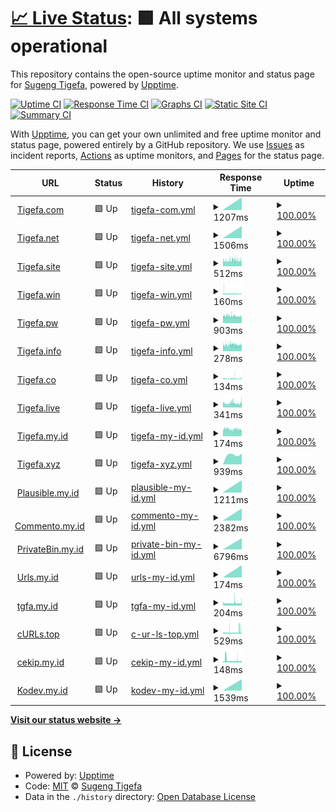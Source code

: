 # [📈 Live Status](https://status.tigefa.com): <!--live status--> **🟩 All systems operational**

This repository contains the open-source uptime monitor and status page for [Sugeng Tigefa](https://tigefa.my.id), powered by [Upptime](https://github.com/upptime/upptime).

[![Uptime CI](https://github.com/tigefa4u/status/workflows/Uptime%20CI/badge.svg)](https://github.com/tigefa4u/status/actions?query=workflow%3A%22Uptime+CI%22)
[![Response Time CI](https://github.com/tigefa4u/status/workflows/Response%20Time%20CI/badge.svg)](https://github.com/tigefa4u/status/actions?query=workflow%3A%22Response+Time+CI%22)
[![Graphs CI](https://github.com/tigefa4u/status/workflows/Graphs%20CI/badge.svg)](https://github.com/tigefa4u/status/actions?query=workflow%3A%22Graphs+CI%22)
[![Static Site CI](https://github.com/tigefa4u/status/workflows/Static%20Site%20CI/badge.svg)](https://github.com/tigefa4u/status/actions?query=workflow%3A%22Static+Site+CI%22)
[![Summary CI](https://github.com/tigefa4u/status/workflows/Summary%20CI/badge.svg)](https://github.com/tigefa4u/status/actions?query=workflow%3A%22Summary+CI%22)

With [Upptime](https://upptime.js.org), you can get your own unlimited and free uptime monitor and status page, powered entirely by a GitHub repository. We use [Issues](https://github.com/tigefa4u/status/issues) as incident reports, [Actions](https://github.com/tigefa4u/status/actions) as uptime monitors, and [Pages](https://status.tigefa.com) for the status page.

<!--start: status pages-->
<!-- This summary is generated by Upptime (https://github.com/upptime/upptime) -->
<!-- Do not edit this manually, your changes will be overwritten -->
<!-- prettier-ignore -->
| URL | Status | History | Response Time | Uptime |
| --- | ------ | ------- | ------------- | ------ |
| <img alt="" src="https://tigefa.com/favicon.ico" height="13"> [Tigefa.com](https://tigefa.com) | 🟩 Up | [tigefa-com.yml](https://github.com/tigefa4u/status/commits/HEAD/history/tigefa-com.yml) | <details><summary><img alt="Response time graph" src="./graphs/tigefa-com/response-time-week.png" height="20"> 1207ms</summary><br><a href="https://status.tigefa.com/history/tigefa-com"><img alt="Response time 1207" src="https://img.shields.io/endpoint?url=https%3A%2F%2Fraw.githubusercontent.com%2Ftigefa4u%2Fstatus%2FHEAD%2Fapi%2Ftigefa-com%2Fresponse-time.json"></a><br><a href="https://status.tigefa.com/history/tigefa-com"><img alt="24-hour response time 1207" src="https://img.shields.io/endpoint?url=https%3A%2F%2Fraw.githubusercontent.com%2Ftigefa4u%2Fstatus%2FHEAD%2Fapi%2Ftigefa-com%2Fresponse-time-day.json"></a><br><a href="https://status.tigefa.com/history/tigefa-com"><img alt="7-day response time 1207" src="https://img.shields.io/endpoint?url=https%3A%2F%2Fraw.githubusercontent.com%2Ftigefa4u%2Fstatus%2FHEAD%2Fapi%2Ftigefa-com%2Fresponse-time-week.json"></a><br><a href="https://status.tigefa.com/history/tigefa-com"><img alt="30-day response time 1207" src="https://img.shields.io/endpoint?url=https%3A%2F%2Fraw.githubusercontent.com%2Ftigefa4u%2Fstatus%2FHEAD%2Fapi%2Ftigefa-com%2Fresponse-time-month.json"></a><br><a href="https://status.tigefa.com/history/tigefa-com"><img alt="1-year response time 1207" src="https://img.shields.io/endpoint?url=https%3A%2F%2Fraw.githubusercontent.com%2Ftigefa4u%2Fstatus%2FHEAD%2Fapi%2Ftigefa-com%2Fresponse-time-year.json"></a></details> | <details><summary><a href="https://status.tigefa.com/history/tigefa-com">100.00%</a></summary><a href="https://status.tigefa.com/history/tigefa-com"><img alt="All-time uptime 100.00%" src="https://img.shields.io/endpoint?url=https%3A%2F%2Fraw.githubusercontent.com%2Ftigefa4u%2Fstatus%2FHEAD%2Fapi%2Ftigefa-com%2Fuptime.json"></a><br><a href="https://status.tigefa.com/history/tigefa-com"><img alt="24-hour uptime 100.00%" src="https://img.shields.io/endpoint?url=https%3A%2F%2Fraw.githubusercontent.com%2Ftigefa4u%2Fstatus%2FHEAD%2Fapi%2Ftigefa-com%2Fuptime-day.json"></a><br><a href="https://status.tigefa.com/history/tigefa-com"><img alt="7-day uptime 100.00%" src="https://img.shields.io/endpoint?url=https%3A%2F%2Fraw.githubusercontent.com%2Ftigefa4u%2Fstatus%2FHEAD%2Fapi%2Ftigefa-com%2Fuptime-week.json"></a><br><a href="https://status.tigefa.com/history/tigefa-com"><img alt="30-day uptime 100.00%" src="https://img.shields.io/endpoint?url=https%3A%2F%2Fraw.githubusercontent.com%2Ftigefa4u%2Fstatus%2FHEAD%2Fapi%2Ftigefa-com%2Fuptime-month.json"></a><br><a href="https://status.tigefa.com/history/tigefa-com"><img alt="1-year uptime 100.00%" src="https://img.shields.io/endpoint?url=https%3A%2F%2Fraw.githubusercontent.com%2Ftigefa4u%2Fstatus%2FHEAD%2Fapi%2Ftigefa-com%2Fuptime-year.json"></a></details>
| <img alt="" src="https://tigefa.net/favicon.ico" height="13"> [Tigefa.net](https://tigefa.net) | 🟩 Up | [tigefa-net.yml](https://github.com/tigefa4u/status/commits/HEAD/history/tigefa-net.yml) | <details><summary><img alt="Response time graph" src="./graphs/tigefa-net/response-time-week.png" height="20"> 1506ms</summary><br><a href="https://status.tigefa.com/history/tigefa-net"><img alt="Response time 1506" src="https://img.shields.io/endpoint?url=https%3A%2F%2Fraw.githubusercontent.com%2Ftigefa4u%2Fstatus%2FHEAD%2Fapi%2Ftigefa-net%2Fresponse-time.json"></a><br><a href="https://status.tigefa.com/history/tigefa-net"><img alt="24-hour response time 1506" src="https://img.shields.io/endpoint?url=https%3A%2F%2Fraw.githubusercontent.com%2Ftigefa4u%2Fstatus%2FHEAD%2Fapi%2Ftigefa-net%2Fresponse-time-day.json"></a><br><a href="https://status.tigefa.com/history/tigefa-net"><img alt="7-day response time 1506" src="https://img.shields.io/endpoint?url=https%3A%2F%2Fraw.githubusercontent.com%2Ftigefa4u%2Fstatus%2FHEAD%2Fapi%2Ftigefa-net%2Fresponse-time-week.json"></a><br><a href="https://status.tigefa.com/history/tigefa-net"><img alt="30-day response time 1506" src="https://img.shields.io/endpoint?url=https%3A%2F%2Fraw.githubusercontent.com%2Ftigefa4u%2Fstatus%2FHEAD%2Fapi%2Ftigefa-net%2Fresponse-time-month.json"></a><br><a href="https://status.tigefa.com/history/tigefa-net"><img alt="1-year response time 1506" src="https://img.shields.io/endpoint?url=https%3A%2F%2Fraw.githubusercontent.com%2Ftigefa4u%2Fstatus%2FHEAD%2Fapi%2Ftigefa-net%2Fresponse-time-year.json"></a></details> | <details><summary><a href="https://status.tigefa.com/history/tigefa-net">100.00%</a></summary><a href="https://status.tigefa.com/history/tigefa-net"><img alt="All-time uptime 100.00%" src="https://img.shields.io/endpoint?url=https%3A%2F%2Fraw.githubusercontent.com%2Ftigefa4u%2Fstatus%2FHEAD%2Fapi%2Ftigefa-net%2Fuptime.json"></a><br><a href="https://status.tigefa.com/history/tigefa-net"><img alt="24-hour uptime 100.00%" src="https://img.shields.io/endpoint?url=https%3A%2F%2Fraw.githubusercontent.com%2Ftigefa4u%2Fstatus%2FHEAD%2Fapi%2Ftigefa-net%2Fuptime-day.json"></a><br><a href="https://status.tigefa.com/history/tigefa-net"><img alt="7-day uptime 100.00%" src="https://img.shields.io/endpoint?url=https%3A%2F%2Fraw.githubusercontent.com%2Ftigefa4u%2Fstatus%2FHEAD%2Fapi%2Ftigefa-net%2Fuptime-week.json"></a><br><a href="https://status.tigefa.com/history/tigefa-net"><img alt="30-day uptime 100.00%" src="https://img.shields.io/endpoint?url=https%3A%2F%2Fraw.githubusercontent.com%2Ftigefa4u%2Fstatus%2FHEAD%2Fapi%2Ftigefa-net%2Fuptime-month.json"></a><br><a href="https://status.tigefa.com/history/tigefa-net"><img alt="1-year uptime 100.00%" src="https://img.shields.io/endpoint?url=https%3A%2F%2Fraw.githubusercontent.com%2Ftigefa4u%2Fstatus%2FHEAD%2Fapi%2Ftigefa-net%2Fuptime-year.json"></a></details>
| <img alt="" src="https://favicons.githubusercontent.com/tigefa.site" height="13"> [Tigefa.site](https://tigefa.site) | 🟩 Up | [tigefa-site.yml](https://github.com/tigefa4u/status/commits/HEAD/history/tigefa-site.yml) | <details><summary><img alt="Response time graph" src="./graphs/tigefa-site/response-time-week.png" height="20"> 512ms</summary><br><a href="https://status.tigefa.com/history/tigefa-site"><img alt="Response time 493" src="https://img.shields.io/endpoint?url=https%3A%2F%2Fraw.githubusercontent.com%2Ftigefa4u%2Fstatus%2FHEAD%2Fapi%2Ftigefa-site%2Fresponse-time.json"></a><br><a href="https://status.tigefa.com/history/tigefa-site"><img alt="24-hour response time 549" src="https://img.shields.io/endpoint?url=https%3A%2F%2Fraw.githubusercontent.com%2Ftigefa4u%2Fstatus%2FHEAD%2Fapi%2Ftigefa-site%2Fresponse-time-day.json"></a><br><a href="https://status.tigefa.com/history/tigefa-site"><img alt="7-day response time 512" src="https://img.shields.io/endpoint?url=https%3A%2F%2Fraw.githubusercontent.com%2Ftigefa4u%2Fstatus%2FHEAD%2Fapi%2Ftigefa-site%2Fresponse-time-week.json"></a><br><a href="https://status.tigefa.com/history/tigefa-site"><img alt="30-day response time 493" src="https://img.shields.io/endpoint?url=https%3A%2F%2Fraw.githubusercontent.com%2Ftigefa4u%2Fstatus%2FHEAD%2Fapi%2Ftigefa-site%2Fresponse-time-month.json"></a><br><a href="https://status.tigefa.com/history/tigefa-site"><img alt="1-year response time 493" src="https://img.shields.io/endpoint?url=https%3A%2F%2Fraw.githubusercontent.com%2Ftigefa4u%2Fstatus%2FHEAD%2Fapi%2Ftigefa-site%2Fresponse-time-year.json"></a></details> | <details><summary><a href="https://status.tigefa.com/history/tigefa-site">100.00%</a></summary><a href="https://status.tigefa.com/history/tigefa-site"><img alt="All-time uptime 99.93%" src="https://img.shields.io/endpoint?url=https%3A%2F%2Fraw.githubusercontent.com%2Ftigefa4u%2Fstatus%2FHEAD%2Fapi%2Ftigefa-site%2Fuptime.json"></a><br><a href="https://status.tigefa.com/history/tigefa-site"><img alt="24-hour uptime 100.00%" src="https://img.shields.io/endpoint?url=https%3A%2F%2Fraw.githubusercontent.com%2Ftigefa4u%2Fstatus%2FHEAD%2Fapi%2Ftigefa-site%2Fuptime-day.json"></a><br><a href="https://status.tigefa.com/history/tigefa-site"><img alt="7-day uptime 100.00%" src="https://img.shields.io/endpoint?url=https%3A%2F%2Fraw.githubusercontent.com%2Ftigefa4u%2Fstatus%2FHEAD%2Fapi%2Ftigefa-site%2Fuptime-week.json"></a><br><a href="https://status.tigefa.com/history/tigefa-site"><img alt="30-day uptime 99.93%" src="https://img.shields.io/endpoint?url=https%3A%2F%2Fraw.githubusercontent.com%2Ftigefa4u%2Fstatus%2FHEAD%2Fapi%2Ftigefa-site%2Fuptime-month.json"></a><br><a href="https://status.tigefa.com/history/tigefa-site"><img alt="1-year uptime 99.93%" src="https://img.shields.io/endpoint?url=https%3A%2F%2Fraw.githubusercontent.com%2Ftigefa4u%2Fstatus%2FHEAD%2Fapi%2Ftigefa-site%2Fuptime-year.json"></a></details>
| <img alt="" src="https://tigefa.win/favicon.ico" height="13"> [Tigefa.win](https://tigefa.win) | 🟩 Up | [tigefa-win.yml](https://github.com/tigefa4u/status/commits/HEAD/history/tigefa-win.yml) | <details><summary><img alt="Response time graph" src="./graphs/tigefa-win/response-time-week.png" height="20"> 160ms</summary><br><a href="https://status.tigefa.com/history/tigefa-win"><img alt="Response time 158" src="https://img.shields.io/endpoint?url=https%3A%2F%2Fraw.githubusercontent.com%2Ftigefa4u%2Fstatus%2FHEAD%2Fapi%2Ftigefa-win%2Fresponse-time.json"></a><br><a href="https://status.tigefa.com/history/tigefa-win"><img alt="24-hour response time 114" src="https://img.shields.io/endpoint?url=https%3A%2F%2Fraw.githubusercontent.com%2Ftigefa4u%2Fstatus%2FHEAD%2Fapi%2Ftigefa-win%2Fresponse-time-day.json"></a><br><a href="https://status.tigefa.com/history/tigefa-win"><img alt="7-day response time 160" src="https://img.shields.io/endpoint?url=https%3A%2F%2Fraw.githubusercontent.com%2Ftigefa4u%2Fstatus%2FHEAD%2Fapi%2Ftigefa-win%2Fresponse-time-week.json"></a><br><a href="https://status.tigefa.com/history/tigefa-win"><img alt="30-day response time 158" src="https://img.shields.io/endpoint?url=https%3A%2F%2Fraw.githubusercontent.com%2Ftigefa4u%2Fstatus%2FHEAD%2Fapi%2Ftigefa-win%2Fresponse-time-month.json"></a><br><a href="https://status.tigefa.com/history/tigefa-win"><img alt="1-year response time 158" src="https://img.shields.io/endpoint?url=https%3A%2F%2Fraw.githubusercontent.com%2Ftigefa4u%2Fstatus%2FHEAD%2Fapi%2Ftigefa-win%2Fresponse-time-year.json"></a></details> | <details><summary><a href="https://status.tigefa.com/history/tigefa-win">100.00%</a></summary><a href="https://status.tigefa.com/history/tigefa-win"><img alt="All-time uptime 100.00%" src="https://img.shields.io/endpoint?url=https%3A%2F%2Fraw.githubusercontent.com%2Ftigefa4u%2Fstatus%2FHEAD%2Fapi%2Ftigefa-win%2Fuptime.json"></a><br><a href="https://status.tigefa.com/history/tigefa-win"><img alt="24-hour uptime 100.00%" src="https://img.shields.io/endpoint?url=https%3A%2F%2Fraw.githubusercontent.com%2Ftigefa4u%2Fstatus%2FHEAD%2Fapi%2Ftigefa-win%2Fuptime-day.json"></a><br><a href="https://status.tigefa.com/history/tigefa-win"><img alt="7-day uptime 100.00%" src="https://img.shields.io/endpoint?url=https%3A%2F%2Fraw.githubusercontent.com%2Ftigefa4u%2Fstatus%2FHEAD%2Fapi%2Ftigefa-win%2Fuptime-week.json"></a><br><a href="https://status.tigefa.com/history/tigefa-win"><img alt="30-day uptime 100.00%" src="https://img.shields.io/endpoint?url=https%3A%2F%2Fraw.githubusercontent.com%2Ftigefa4u%2Fstatus%2FHEAD%2Fapi%2Ftigefa-win%2Fuptime-month.json"></a><br><a href="https://status.tigefa.com/history/tigefa-win"><img alt="1-year uptime 100.00%" src="https://img.shields.io/endpoint?url=https%3A%2F%2Fraw.githubusercontent.com%2Ftigefa4u%2Fstatus%2FHEAD%2Fapi%2Ftigefa-win%2Fuptime-year.json"></a></details>
| <img alt="" src="https://tigefa.pw/favicon.ico" height="13"> [Tigefa.pw](https://tigefa.pw) | 🟩 Up | [tigefa-pw.yml](https://github.com/tigefa4u/status/commits/HEAD/history/tigefa-pw.yml) | <details><summary><img alt="Response time graph" src="./graphs/tigefa-pw/response-time-week.png" height="20"> 903ms</summary><br><a href="https://status.tigefa.com/history/tigefa-pw"><img alt="Response time 876" src="https://img.shields.io/endpoint?url=https%3A%2F%2Fraw.githubusercontent.com%2Ftigefa4u%2Fstatus%2FHEAD%2Fapi%2Ftigefa-pw%2Fresponse-time.json"></a><br><a href="https://status.tigefa.com/history/tigefa-pw"><img alt="24-hour response time 1108" src="https://img.shields.io/endpoint?url=https%3A%2F%2Fraw.githubusercontent.com%2Ftigefa4u%2Fstatus%2FHEAD%2Fapi%2Ftigefa-pw%2Fresponse-time-day.json"></a><br><a href="https://status.tigefa.com/history/tigefa-pw"><img alt="7-day response time 903" src="https://img.shields.io/endpoint?url=https%3A%2F%2Fraw.githubusercontent.com%2Ftigefa4u%2Fstatus%2FHEAD%2Fapi%2Ftigefa-pw%2Fresponse-time-week.json"></a><br><a href="https://status.tigefa.com/history/tigefa-pw"><img alt="30-day response time 858" src="https://img.shields.io/endpoint?url=https%3A%2F%2Fraw.githubusercontent.com%2Ftigefa4u%2Fstatus%2FHEAD%2Fapi%2Ftigefa-pw%2Fresponse-time-month.json"></a><br><a href="https://status.tigefa.com/history/tigefa-pw"><img alt="1-year response time 876" src="https://img.shields.io/endpoint?url=https%3A%2F%2Fraw.githubusercontent.com%2Ftigefa4u%2Fstatus%2FHEAD%2Fapi%2Ftigefa-pw%2Fresponse-time-year.json"></a></details> | <details><summary><a href="https://status.tigefa.com/history/tigefa-pw">100.00%</a></summary><a href="https://status.tigefa.com/history/tigefa-pw"><img alt="All-time uptime 99.60%" src="https://img.shields.io/endpoint?url=https%3A%2F%2Fraw.githubusercontent.com%2Ftigefa4u%2Fstatus%2FHEAD%2Fapi%2Ftigefa-pw%2Fuptime.json"></a><br><a href="https://status.tigefa.com/history/tigefa-pw"><img alt="24-hour uptime 100.00%" src="https://img.shields.io/endpoint?url=https%3A%2F%2Fraw.githubusercontent.com%2Ftigefa4u%2Fstatus%2FHEAD%2Fapi%2Ftigefa-pw%2Fuptime-day.json"></a><br><a href="https://status.tigefa.com/history/tigefa-pw"><img alt="7-day uptime 100.00%" src="https://img.shields.io/endpoint?url=https%3A%2F%2Fraw.githubusercontent.com%2Ftigefa4u%2Fstatus%2FHEAD%2Fapi%2Ftigefa-pw%2Fuptime-week.json"></a><br><a href="https://status.tigefa.com/history/tigefa-pw"><img alt="30-day uptime 100.00%" src="https://img.shields.io/endpoint?url=https%3A%2F%2Fraw.githubusercontent.com%2Ftigefa4u%2Fstatus%2FHEAD%2Fapi%2Ftigefa-pw%2Fuptime-month.json"></a><br><a href="https://status.tigefa.com/history/tigefa-pw"><img alt="1-year uptime 99.60%" src="https://img.shields.io/endpoint?url=https%3A%2F%2Fraw.githubusercontent.com%2Ftigefa4u%2Fstatus%2FHEAD%2Fapi%2Ftigefa-pw%2Fuptime-year.json"></a></details>
| <img alt="" src="https://www.tigefa.info/favicon.ico" height="13"> [Tigefa.info](https://www.tigefa.info) | 🟩 Up | [tigefa-info.yml](https://github.com/tigefa4u/status/commits/HEAD/history/tigefa-info.yml) | <details><summary><img alt="Response time graph" src="./graphs/tigefa-info/response-time-week.png" height="20"> 278ms</summary><br><a href="https://status.tigefa.com/history/tigefa-info"><img alt="Response time 274" src="https://img.shields.io/endpoint?url=https%3A%2F%2Fraw.githubusercontent.com%2Ftigefa4u%2Fstatus%2FHEAD%2Fapi%2Ftigefa-info%2Fresponse-time.json"></a><br><a href="https://status.tigefa.com/history/tigefa-info"><img alt="24-hour response time 320" src="https://img.shields.io/endpoint?url=https%3A%2F%2Fraw.githubusercontent.com%2Ftigefa4u%2Fstatus%2FHEAD%2Fapi%2Ftigefa-info%2Fresponse-time-day.json"></a><br><a href="https://status.tigefa.com/history/tigefa-info"><img alt="7-day response time 278" src="https://img.shields.io/endpoint?url=https%3A%2F%2Fraw.githubusercontent.com%2Ftigefa4u%2Fstatus%2FHEAD%2Fapi%2Ftigefa-info%2Fresponse-time-week.json"></a><br><a href="https://status.tigefa.com/history/tigefa-info"><img alt="30-day response time 274" src="https://img.shields.io/endpoint?url=https%3A%2F%2Fraw.githubusercontent.com%2Ftigefa4u%2Fstatus%2FHEAD%2Fapi%2Ftigefa-info%2Fresponse-time-month.json"></a><br><a href="https://status.tigefa.com/history/tigefa-info"><img alt="1-year response time 274" src="https://img.shields.io/endpoint?url=https%3A%2F%2Fraw.githubusercontent.com%2Ftigefa4u%2Fstatus%2FHEAD%2Fapi%2Ftigefa-info%2Fresponse-time-year.json"></a></details> | <details><summary><a href="https://status.tigefa.com/history/tigefa-info">100.00%</a></summary><a href="https://status.tigefa.com/history/tigefa-info"><img alt="All-time uptime 100.00%" src="https://img.shields.io/endpoint?url=https%3A%2F%2Fraw.githubusercontent.com%2Ftigefa4u%2Fstatus%2FHEAD%2Fapi%2Ftigefa-info%2Fuptime.json"></a><br><a href="https://status.tigefa.com/history/tigefa-info"><img alt="24-hour uptime 100.00%" src="https://img.shields.io/endpoint?url=https%3A%2F%2Fraw.githubusercontent.com%2Ftigefa4u%2Fstatus%2FHEAD%2Fapi%2Ftigefa-info%2Fuptime-day.json"></a><br><a href="https://status.tigefa.com/history/tigefa-info"><img alt="7-day uptime 100.00%" src="https://img.shields.io/endpoint?url=https%3A%2F%2Fraw.githubusercontent.com%2Ftigefa4u%2Fstatus%2FHEAD%2Fapi%2Ftigefa-info%2Fuptime-week.json"></a><br><a href="https://status.tigefa.com/history/tigefa-info"><img alt="30-day uptime 100.00%" src="https://img.shields.io/endpoint?url=https%3A%2F%2Fraw.githubusercontent.com%2Ftigefa4u%2Fstatus%2FHEAD%2Fapi%2Ftigefa-info%2Fuptime-month.json"></a><br><a href="https://status.tigefa.com/history/tigefa-info"><img alt="1-year uptime 100.00%" src="https://img.shields.io/endpoint?url=https%3A%2F%2Fraw.githubusercontent.com%2Ftigefa4u%2Fstatus%2FHEAD%2Fapi%2Ftigefa-info%2Fuptime-year.json"></a></details>
| <img alt="" src="https://tigefa.co/favicon.ico" height="13"> [Tigefa.co](https://tigefa.co) | 🟩 Up | [tigefa-co.yml](https://github.com/tigefa4u/status/commits/HEAD/history/tigefa-co.yml) | <details><summary><img alt="Response time graph" src="./graphs/tigefa-co/response-time-week.png" height="20"> 134ms</summary><br><a href="https://status.tigefa.com/history/tigefa-co"><img alt="Response time 126" src="https://img.shields.io/endpoint?url=https%3A%2F%2Fraw.githubusercontent.com%2Ftigefa4u%2Fstatus%2FHEAD%2Fapi%2Ftigefa-co%2Fresponse-time.json"></a><br><a href="https://status.tigefa.com/history/tigefa-co"><img alt="24-hour response time 114" src="https://img.shields.io/endpoint?url=https%3A%2F%2Fraw.githubusercontent.com%2Ftigefa4u%2Fstatus%2FHEAD%2Fapi%2Ftigefa-co%2Fresponse-time-day.json"></a><br><a href="https://status.tigefa.com/history/tigefa-co"><img alt="7-day response time 134" src="https://img.shields.io/endpoint?url=https%3A%2F%2Fraw.githubusercontent.com%2Ftigefa4u%2Fstatus%2FHEAD%2Fapi%2Ftigefa-co%2Fresponse-time-week.json"></a><br><a href="https://status.tigefa.com/history/tigefa-co"><img alt="30-day response time 126" src="https://img.shields.io/endpoint?url=https%3A%2F%2Fraw.githubusercontent.com%2Ftigefa4u%2Fstatus%2FHEAD%2Fapi%2Ftigefa-co%2Fresponse-time-month.json"></a><br><a href="https://status.tigefa.com/history/tigefa-co"><img alt="1-year response time 126" src="https://img.shields.io/endpoint?url=https%3A%2F%2Fraw.githubusercontent.com%2Ftigefa4u%2Fstatus%2FHEAD%2Fapi%2Ftigefa-co%2Fresponse-time-year.json"></a></details> | <details><summary><a href="https://status.tigefa.com/history/tigefa-co">100.00%</a></summary><a href="https://status.tigefa.com/history/tigefa-co"><img alt="All-time uptime 100.00%" src="https://img.shields.io/endpoint?url=https%3A%2F%2Fraw.githubusercontent.com%2Ftigefa4u%2Fstatus%2FHEAD%2Fapi%2Ftigefa-co%2Fuptime.json"></a><br><a href="https://status.tigefa.com/history/tigefa-co"><img alt="24-hour uptime 100.00%" src="https://img.shields.io/endpoint?url=https%3A%2F%2Fraw.githubusercontent.com%2Ftigefa4u%2Fstatus%2FHEAD%2Fapi%2Ftigefa-co%2Fuptime-day.json"></a><br><a href="https://status.tigefa.com/history/tigefa-co"><img alt="7-day uptime 100.00%" src="https://img.shields.io/endpoint?url=https%3A%2F%2Fraw.githubusercontent.com%2Ftigefa4u%2Fstatus%2FHEAD%2Fapi%2Ftigefa-co%2Fuptime-week.json"></a><br><a href="https://status.tigefa.com/history/tigefa-co"><img alt="30-day uptime 100.00%" src="https://img.shields.io/endpoint?url=https%3A%2F%2Fraw.githubusercontent.com%2Ftigefa4u%2Fstatus%2FHEAD%2Fapi%2Ftigefa-co%2Fuptime-month.json"></a><br><a href="https://status.tigefa.com/history/tigefa-co"><img alt="1-year uptime 100.00%" src="https://img.shields.io/endpoint?url=https%3A%2F%2Fraw.githubusercontent.com%2Ftigefa4u%2Fstatus%2FHEAD%2Fapi%2Ftigefa-co%2Fuptime-year.json"></a></details>
| <img alt="" src="https://tigefa.live/favicon.ico" height="13"> [Tigefa.live](https://tigefa.live) | 🟩 Up | [tigefa-live.yml](https://github.com/tigefa4u/status/commits/HEAD/history/tigefa-live.yml) | <details><summary><img alt="Response time graph" src="./graphs/tigefa-live/response-time-week.png" height="20"> 341ms</summary><br><a href="https://status.tigefa.com/history/tigefa-live"><img alt="Response time 328" src="https://img.shields.io/endpoint?url=https%3A%2F%2Fraw.githubusercontent.com%2Ftigefa4u%2Fstatus%2FHEAD%2Fapi%2Ftigefa-live%2Fresponse-time.json"></a><br><a href="https://status.tigefa.com/history/tigefa-live"><img alt="24-hour response time 571" src="https://img.shields.io/endpoint?url=https%3A%2F%2Fraw.githubusercontent.com%2Ftigefa4u%2Fstatus%2FHEAD%2Fapi%2Ftigefa-live%2Fresponse-time-day.json"></a><br><a href="https://status.tigefa.com/history/tigefa-live"><img alt="7-day response time 341" src="https://img.shields.io/endpoint?url=https%3A%2F%2Fraw.githubusercontent.com%2Ftigefa4u%2Fstatus%2FHEAD%2Fapi%2Ftigefa-live%2Fresponse-time-week.json"></a><br><a href="https://status.tigefa.com/history/tigefa-live"><img alt="30-day response time 328" src="https://img.shields.io/endpoint?url=https%3A%2F%2Fraw.githubusercontent.com%2Ftigefa4u%2Fstatus%2FHEAD%2Fapi%2Ftigefa-live%2Fresponse-time-month.json"></a><br><a href="https://status.tigefa.com/history/tigefa-live"><img alt="1-year response time 328" src="https://img.shields.io/endpoint?url=https%3A%2F%2Fraw.githubusercontent.com%2Ftigefa4u%2Fstatus%2FHEAD%2Fapi%2Ftigefa-live%2Fresponse-time-year.json"></a></details> | <details><summary><a href="https://status.tigefa.com/history/tigefa-live">100.00%</a></summary><a href="https://status.tigefa.com/history/tigefa-live"><img alt="All-time uptime 100.00%" src="https://img.shields.io/endpoint?url=https%3A%2F%2Fraw.githubusercontent.com%2Ftigefa4u%2Fstatus%2FHEAD%2Fapi%2Ftigefa-live%2Fuptime.json"></a><br><a href="https://status.tigefa.com/history/tigefa-live"><img alt="24-hour uptime 100.00%" src="https://img.shields.io/endpoint?url=https%3A%2F%2Fraw.githubusercontent.com%2Ftigefa4u%2Fstatus%2FHEAD%2Fapi%2Ftigefa-live%2Fuptime-day.json"></a><br><a href="https://status.tigefa.com/history/tigefa-live"><img alt="7-day uptime 100.00%" src="https://img.shields.io/endpoint?url=https%3A%2F%2Fraw.githubusercontent.com%2Ftigefa4u%2Fstatus%2FHEAD%2Fapi%2Ftigefa-live%2Fuptime-week.json"></a><br><a href="https://status.tigefa.com/history/tigefa-live"><img alt="30-day uptime 100.00%" src="https://img.shields.io/endpoint?url=https%3A%2F%2Fraw.githubusercontent.com%2Ftigefa4u%2Fstatus%2FHEAD%2Fapi%2Ftigefa-live%2Fuptime-month.json"></a><br><a href="https://status.tigefa.com/history/tigefa-live"><img alt="1-year uptime 100.00%" src="https://img.shields.io/endpoint?url=https%3A%2F%2Fraw.githubusercontent.com%2Ftigefa4u%2Fstatus%2FHEAD%2Fapi%2Ftigefa-live%2Fuptime-year.json"></a></details>
| <img alt="" src="https://tigefa.my.id/favicon.ico" height="13"> [Tigefa.my.id](https://tigefa.my.id) | 🟩 Up | [tigefa-my-id.yml](https://github.com/tigefa4u/status/commits/HEAD/history/tigefa-my-id.yml) | <details><summary><img alt="Response time graph" src="./graphs/tigefa-my-id/response-time-week.png" height="20"> 174ms</summary><br><a href="https://status.tigefa.com/history/tigefa-my-id"><img alt="Response time 182" src="https://img.shields.io/endpoint?url=https%3A%2F%2Fraw.githubusercontent.com%2Ftigefa4u%2Fstatus%2FHEAD%2Fapi%2Ftigefa-my-id%2Fresponse-time.json"></a><br><a href="https://status.tigefa.com/history/tigefa-my-id"><img alt="24-hour response time 158" src="https://img.shields.io/endpoint?url=https%3A%2F%2Fraw.githubusercontent.com%2Ftigefa4u%2Fstatus%2FHEAD%2Fapi%2Ftigefa-my-id%2Fresponse-time-day.json"></a><br><a href="https://status.tigefa.com/history/tigefa-my-id"><img alt="7-day response time 174" src="https://img.shields.io/endpoint?url=https%3A%2F%2Fraw.githubusercontent.com%2Ftigefa4u%2Fstatus%2FHEAD%2Fapi%2Ftigefa-my-id%2Fresponse-time-week.json"></a><br><a href="https://status.tigefa.com/history/tigefa-my-id"><img alt="30-day response time 182" src="https://img.shields.io/endpoint?url=https%3A%2F%2Fraw.githubusercontent.com%2Ftigefa4u%2Fstatus%2FHEAD%2Fapi%2Ftigefa-my-id%2Fresponse-time-month.json"></a><br><a href="https://status.tigefa.com/history/tigefa-my-id"><img alt="1-year response time 182" src="https://img.shields.io/endpoint?url=https%3A%2F%2Fraw.githubusercontent.com%2Ftigefa4u%2Fstatus%2FHEAD%2Fapi%2Ftigefa-my-id%2Fresponse-time-year.json"></a></details> | <details><summary><a href="https://status.tigefa.com/history/tigefa-my-id">100.00%</a></summary><a href="https://status.tigefa.com/history/tigefa-my-id"><img alt="All-time uptime 100.00%" src="https://img.shields.io/endpoint?url=https%3A%2F%2Fraw.githubusercontent.com%2Ftigefa4u%2Fstatus%2FHEAD%2Fapi%2Ftigefa-my-id%2Fuptime.json"></a><br><a href="https://status.tigefa.com/history/tigefa-my-id"><img alt="24-hour uptime 100.00%" src="https://img.shields.io/endpoint?url=https%3A%2F%2Fraw.githubusercontent.com%2Ftigefa4u%2Fstatus%2FHEAD%2Fapi%2Ftigefa-my-id%2Fuptime-day.json"></a><br><a href="https://status.tigefa.com/history/tigefa-my-id"><img alt="7-day uptime 100.00%" src="https://img.shields.io/endpoint?url=https%3A%2F%2Fraw.githubusercontent.com%2Ftigefa4u%2Fstatus%2FHEAD%2Fapi%2Ftigefa-my-id%2Fuptime-week.json"></a><br><a href="https://status.tigefa.com/history/tigefa-my-id"><img alt="30-day uptime 100.00%" src="https://img.shields.io/endpoint?url=https%3A%2F%2Fraw.githubusercontent.com%2Ftigefa4u%2Fstatus%2FHEAD%2Fapi%2Ftigefa-my-id%2Fuptime-month.json"></a><br><a href="https://status.tigefa.com/history/tigefa-my-id"><img alt="1-year uptime 100.00%" src="https://img.shields.io/endpoint?url=https%3A%2F%2Fraw.githubusercontent.com%2Ftigefa4u%2Fstatus%2FHEAD%2Fapi%2Ftigefa-my-id%2Fuptime-year.json"></a></details>
| <img alt="" src="https://favicons.githubusercontent.com/tigefa.xyz" height="13"> [Tigefa.xyz](https://tigefa.xyz) | 🟩 Up | [tigefa-xyz.yml](https://github.com/tigefa4u/status/commits/HEAD/history/tigefa-xyz.yml) | <details><summary><img alt="Response time graph" src="./graphs/tigefa-xyz/response-time-week.png" height="20"> 939ms</summary><br><a href="https://status.tigefa.com/history/tigefa-xyz"><img alt="Response time 939" src="https://img.shields.io/endpoint?url=https%3A%2F%2Fraw.githubusercontent.com%2Ftigefa4u%2Fstatus%2FHEAD%2Fapi%2Ftigefa-xyz%2Fresponse-time.json"></a><br><a href="https://status.tigefa.com/history/tigefa-xyz"><img alt="24-hour response time 926" src="https://img.shields.io/endpoint?url=https%3A%2F%2Fraw.githubusercontent.com%2Ftigefa4u%2Fstatus%2FHEAD%2Fapi%2Ftigefa-xyz%2Fresponse-time-day.json"></a><br><a href="https://status.tigefa.com/history/tigefa-xyz"><img alt="7-day response time 939" src="https://img.shields.io/endpoint?url=https%3A%2F%2Fraw.githubusercontent.com%2Ftigefa4u%2Fstatus%2FHEAD%2Fapi%2Ftigefa-xyz%2Fresponse-time-week.json"></a><br><a href="https://status.tigefa.com/history/tigefa-xyz"><img alt="30-day response time 939" src="https://img.shields.io/endpoint?url=https%3A%2F%2Fraw.githubusercontent.com%2Ftigefa4u%2Fstatus%2FHEAD%2Fapi%2Ftigefa-xyz%2Fresponse-time-month.json"></a><br><a href="https://status.tigefa.com/history/tigefa-xyz"><img alt="1-year response time 939" src="https://img.shields.io/endpoint?url=https%3A%2F%2Fraw.githubusercontent.com%2Ftigefa4u%2Fstatus%2FHEAD%2Fapi%2Ftigefa-xyz%2Fresponse-time-year.json"></a></details> | <details><summary><a href="https://status.tigefa.com/history/tigefa-xyz">100.00%</a></summary><a href="https://status.tigefa.com/history/tigefa-xyz"><img alt="All-time uptime 100.00%" src="https://img.shields.io/endpoint?url=https%3A%2F%2Fraw.githubusercontent.com%2Ftigefa4u%2Fstatus%2FHEAD%2Fapi%2Ftigefa-xyz%2Fuptime.json"></a><br><a href="https://status.tigefa.com/history/tigefa-xyz"><img alt="24-hour uptime 100.00%" src="https://img.shields.io/endpoint?url=https%3A%2F%2Fraw.githubusercontent.com%2Ftigefa4u%2Fstatus%2FHEAD%2Fapi%2Ftigefa-xyz%2Fuptime-day.json"></a><br><a href="https://status.tigefa.com/history/tigefa-xyz"><img alt="7-day uptime 100.00%" src="https://img.shields.io/endpoint?url=https%3A%2F%2Fraw.githubusercontent.com%2Ftigefa4u%2Fstatus%2FHEAD%2Fapi%2Ftigefa-xyz%2Fuptime-week.json"></a><br><a href="https://status.tigefa.com/history/tigefa-xyz"><img alt="30-day uptime 100.00%" src="https://img.shields.io/endpoint?url=https%3A%2F%2Fraw.githubusercontent.com%2Ftigefa4u%2Fstatus%2FHEAD%2Fapi%2Ftigefa-xyz%2Fuptime-month.json"></a><br><a href="https://status.tigefa.com/history/tigefa-xyz"><img alt="1-year uptime 100.00%" src="https://img.shields.io/endpoint?url=https%3A%2F%2Fraw.githubusercontent.com%2Ftigefa4u%2Fstatus%2FHEAD%2Fapi%2Ftigefa-xyz%2Fuptime-year.json"></a></details>
| <img alt="" src="https://favicons.githubusercontent.com/plausible.my.id" height="13"> [Plausible.my.id](https://plausible.my.id) | 🟩 Up | [plausible-my-id.yml](https://github.com/tigefa4u/status/commits/HEAD/history/plausible-my-id.yml) | <details><summary><img alt="Response time graph" src="./graphs/plausible-my-id/response-time-week.png" height="20"> 1211ms</summary><br><a href="https://status.tigefa.com/history/plausible-my-id"><img alt="Response time 1211" src="https://img.shields.io/endpoint?url=https%3A%2F%2Fraw.githubusercontent.com%2Ftigefa4u%2Fstatus%2FHEAD%2Fapi%2Fplausible-my-id%2Fresponse-time.json"></a><br><a href="https://status.tigefa.com/history/plausible-my-id"><img alt="24-hour response time 1211" src="https://img.shields.io/endpoint?url=https%3A%2F%2Fraw.githubusercontent.com%2Ftigefa4u%2Fstatus%2FHEAD%2Fapi%2Fplausible-my-id%2Fresponse-time-day.json"></a><br><a href="https://status.tigefa.com/history/plausible-my-id"><img alt="7-day response time 1211" src="https://img.shields.io/endpoint?url=https%3A%2F%2Fraw.githubusercontent.com%2Ftigefa4u%2Fstatus%2FHEAD%2Fapi%2Fplausible-my-id%2Fresponse-time-week.json"></a><br><a href="https://status.tigefa.com/history/plausible-my-id"><img alt="30-day response time 1211" src="https://img.shields.io/endpoint?url=https%3A%2F%2Fraw.githubusercontent.com%2Ftigefa4u%2Fstatus%2FHEAD%2Fapi%2Fplausible-my-id%2Fresponse-time-month.json"></a><br><a href="https://status.tigefa.com/history/plausible-my-id"><img alt="1-year response time 1211" src="https://img.shields.io/endpoint?url=https%3A%2F%2Fraw.githubusercontent.com%2Ftigefa4u%2Fstatus%2FHEAD%2Fapi%2Fplausible-my-id%2Fresponse-time-year.json"></a></details> | <details><summary><a href="https://status.tigefa.com/history/plausible-my-id">100.00%</a></summary><a href="https://status.tigefa.com/history/plausible-my-id"><img alt="All-time uptime 100.00%" src="https://img.shields.io/endpoint?url=https%3A%2F%2Fraw.githubusercontent.com%2Ftigefa4u%2Fstatus%2FHEAD%2Fapi%2Fplausible-my-id%2Fuptime.json"></a><br><a href="https://status.tigefa.com/history/plausible-my-id"><img alt="24-hour uptime 100.00%" src="https://img.shields.io/endpoint?url=https%3A%2F%2Fraw.githubusercontent.com%2Ftigefa4u%2Fstatus%2FHEAD%2Fapi%2Fplausible-my-id%2Fuptime-day.json"></a><br><a href="https://status.tigefa.com/history/plausible-my-id"><img alt="7-day uptime 100.00%" src="https://img.shields.io/endpoint?url=https%3A%2F%2Fraw.githubusercontent.com%2Ftigefa4u%2Fstatus%2FHEAD%2Fapi%2Fplausible-my-id%2Fuptime-week.json"></a><br><a href="https://status.tigefa.com/history/plausible-my-id"><img alt="30-day uptime 100.00%" src="https://img.shields.io/endpoint?url=https%3A%2F%2Fraw.githubusercontent.com%2Ftigefa4u%2Fstatus%2FHEAD%2Fapi%2Fplausible-my-id%2Fuptime-month.json"></a><br><a href="https://status.tigefa.com/history/plausible-my-id"><img alt="1-year uptime 100.00%" src="https://img.shields.io/endpoint?url=https%3A%2F%2Fraw.githubusercontent.com%2Ftigefa4u%2Fstatus%2FHEAD%2Fapi%2Fplausible-my-id%2Fuptime-year.json"></a></details>
| <img alt="" src="https://favicons.githubusercontent.com/commento.my.id" height="13"> [Commento.my.id](https://commento.my.id) | 🟩 Up | [commento-my-id.yml](https://github.com/tigefa4u/status/commits/HEAD/history/commento-my-id.yml) | <details><summary><img alt="Response time graph" src="./graphs/commento-my-id/response-time-week.png" height="20"> 2382ms</summary><br><a href="https://status.tigefa.com/history/commento-my-id"><img alt="Response time 2382" src="https://img.shields.io/endpoint?url=https%3A%2F%2Fraw.githubusercontent.com%2Ftigefa4u%2Fstatus%2FHEAD%2Fapi%2Fcommento-my-id%2Fresponse-time.json"></a><br><a href="https://status.tigefa.com/history/commento-my-id"><img alt="24-hour response time 2382" src="https://img.shields.io/endpoint?url=https%3A%2F%2Fraw.githubusercontent.com%2Ftigefa4u%2Fstatus%2FHEAD%2Fapi%2Fcommento-my-id%2Fresponse-time-day.json"></a><br><a href="https://status.tigefa.com/history/commento-my-id"><img alt="7-day response time 2382" src="https://img.shields.io/endpoint?url=https%3A%2F%2Fraw.githubusercontent.com%2Ftigefa4u%2Fstatus%2FHEAD%2Fapi%2Fcommento-my-id%2Fresponse-time-week.json"></a><br><a href="https://status.tigefa.com/history/commento-my-id"><img alt="30-day response time 2382" src="https://img.shields.io/endpoint?url=https%3A%2F%2Fraw.githubusercontent.com%2Ftigefa4u%2Fstatus%2FHEAD%2Fapi%2Fcommento-my-id%2Fresponse-time-month.json"></a><br><a href="https://status.tigefa.com/history/commento-my-id"><img alt="1-year response time 2382" src="https://img.shields.io/endpoint?url=https%3A%2F%2Fraw.githubusercontent.com%2Ftigefa4u%2Fstatus%2FHEAD%2Fapi%2Fcommento-my-id%2Fresponse-time-year.json"></a></details> | <details><summary><a href="https://status.tigefa.com/history/commento-my-id">100.00%</a></summary><a href="https://status.tigefa.com/history/commento-my-id"><img alt="All-time uptime 100.00%" src="https://img.shields.io/endpoint?url=https%3A%2F%2Fraw.githubusercontent.com%2Ftigefa4u%2Fstatus%2FHEAD%2Fapi%2Fcommento-my-id%2Fuptime.json"></a><br><a href="https://status.tigefa.com/history/commento-my-id"><img alt="24-hour uptime 100.00%" src="https://img.shields.io/endpoint?url=https%3A%2F%2Fraw.githubusercontent.com%2Ftigefa4u%2Fstatus%2FHEAD%2Fapi%2Fcommento-my-id%2Fuptime-day.json"></a><br><a href="https://status.tigefa.com/history/commento-my-id"><img alt="7-day uptime 100.00%" src="https://img.shields.io/endpoint?url=https%3A%2F%2Fraw.githubusercontent.com%2Ftigefa4u%2Fstatus%2FHEAD%2Fapi%2Fcommento-my-id%2Fuptime-week.json"></a><br><a href="https://status.tigefa.com/history/commento-my-id"><img alt="30-day uptime 100.00%" src="https://img.shields.io/endpoint?url=https%3A%2F%2Fraw.githubusercontent.com%2Ftigefa4u%2Fstatus%2FHEAD%2Fapi%2Fcommento-my-id%2Fuptime-month.json"></a><br><a href="https://status.tigefa.com/history/commento-my-id"><img alt="1-year uptime 100.00%" src="https://img.shields.io/endpoint?url=https%3A%2F%2Fraw.githubusercontent.com%2Ftigefa4u%2Fstatus%2FHEAD%2Fapi%2Fcommento-my-id%2Fuptime-year.json"></a></details>
| <img alt="" src="https://favicons.githubusercontent.com/privatebin.my.id" height="13"> [PrivateBin.my.id](https://privatebin.my.id) | 🟩 Up | [private-bin-my-id.yml](https://github.com/tigefa4u/status/commits/HEAD/history/private-bin-my-id.yml) | <details><summary><img alt="Response time graph" src="./graphs/private-bin-my-id/response-time-week.png" height="20"> 6796ms</summary><br><a href="https://status.tigefa.com/history/private-bin-my-id"><img alt="Response time 6796" src="https://img.shields.io/endpoint?url=https%3A%2F%2Fraw.githubusercontent.com%2Ftigefa4u%2Fstatus%2FHEAD%2Fapi%2Fprivate-bin-my-id%2Fresponse-time.json"></a><br><a href="https://status.tigefa.com/history/private-bin-my-id"><img alt="24-hour response time 6796" src="https://img.shields.io/endpoint?url=https%3A%2F%2Fraw.githubusercontent.com%2Ftigefa4u%2Fstatus%2FHEAD%2Fapi%2Fprivate-bin-my-id%2Fresponse-time-day.json"></a><br><a href="https://status.tigefa.com/history/private-bin-my-id"><img alt="7-day response time 6796" src="https://img.shields.io/endpoint?url=https%3A%2F%2Fraw.githubusercontent.com%2Ftigefa4u%2Fstatus%2FHEAD%2Fapi%2Fprivate-bin-my-id%2Fresponse-time-week.json"></a><br><a href="https://status.tigefa.com/history/private-bin-my-id"><img alt="30-day response time 6796" src="https://img.shields.io/endpoint?url=https%3A%2F%2Fraw.githubusercontent.com%2Ftigefa4u%2Fstatus%2FHEAD%2Fapi%2Fprivate-bin-my-id%2Fresponse-time-month.json"></a><br><a href="https://status.tigefa.com/history/private-bin-my-id"><img alt="1-year response time 6796" src="https://img.shields.io/endpoint?url=https%3A%2F%2Fraw.githubusercontent.com%2Ftigefa4u%2Fstatus%2FHEAD%2Fapi%2Fprivate-bin-my-id%2Fresponse-time-year.json"></a></details> | <details><summary><a href="https://status.tigefa.com/history/private-bin-my-id">100.00%</a></summary><a href="https://status.tigefa.com/history/private-bin-my-id"><img alt="All-time uptime 100.00%" src="https://img.shields.io/endpoint?url=https%3A%2F%2Fraw.githubusercontent.com%2Ftigefa4u%2Fstatus%2FHEAD%2Fapi%2Fprivate-bin-my-id%2Fuptime.json"></a><br><a href="https://status.tigefa.com/history/private-bin-my-id"><img alt="24-hour uptime 100.00%" src="https://img.shields.io/endpoint?url=https%3A%2F%2Fraw.githubusercontent.com%2Ftigefa4u%2Fstatus%2FHEAD%2Fapi%2Fprivate-bin-my-id%2Fuptime-day.json"></a><br><a href="https://status.tigefa.com/history/private-bin-my-id"><img alt="7-day uptime 100.00%" src="https://img.shields.io/endpoint?url=https%3A%2F%2Fraw.githubusercontent.com%2Ftigefa4u%2Fstatus%2FHEAD%2Fapi%2Fprivate-bin-my-id%2Fuptime-week.json"></a><br><a href="https://status.tigefa.com/history/private-bin-my-id"><img alt="30-day uptime 100.00%" src="https://img.shields.io/endpoint?url=https%3A%2F%2Fraw.githubusercontent.com%2Ftigefa4u%2Fstatus%2FHEAD%2Fapi%2Fprivate-bin-my-id%2Fuptime-month.json"></a><br><a href="https://status.tigefa.com/history/private-bin-my-id"><img alt="1-year uptime 100.00%" src="https://img.shields.io/endpoint?url=https%3A%2F%2Fraw.githubusercontent.com%2Ftigefa4u%2Fstatus%2FHEAD%2Fapi%2Fprivate-bin-my-id%2Fuptime-year.json"></a></details>
| <img alt="" src="https://favicons.githubusercontent.com/urls.my.id" height="13"> [Urls.my.id](https://urls.my.id) | 🟩 Up | [urls-my-id.yml](https://github.com/tigefa4u/status/commits/HEAD/history/urls-my-id.yml) | <details><summary><img alt="Response time graph" src="./graphs/urls-my-id/response-time-week.png" height="20"> 174ms</summary><br><a href="https://status.tigefa.com/history/urls-my-id"><img alt="Response time 174" src="https://img.shields.io/endpoint?url=https%3A%2F%2Fraw.githubusercontent.com%2Ftigefa4u%2Fstatus%2FHEAD%2Fapi%2Furls-my-id%2Fresponse-time.json"></a><br><a href="https://status.tigefa.com/history/urls-my-id"><img alt="24-hour response time 174" src="https://img.shields.io/endpoint?url=https%3A%2F%2Fraw.githubusercontent.com%2Ftigefa4u%2Fstatus%2FHEAD%2Fapi%2Furls-my-id%2Fresponse-time-day.json"></a><br><a href="https://status.tigefa.com/history/urls-my-id"><img alt="7-day response time 174" src="https://img.shields.io/endpoint?url=https%3A%2F%2Fraw.githubusercontent.com%2Ftigefa4u%2Fstatus%2FHEAD%2Fapi%2Furls-my-id%2Fresponse-time-week.json"></a><br><a href="https://status.tigefa.com/history/urls-my-id"><img alt="30-day response time 174" src="https://img.shields.io/endpoint?url=https%3A%2F%2Fraw.githubusercontent.com%2Ftigefa4u%2Fstatus%2FHEAD%2Fapi%2Furls-my-id%2Fresponse-time-month.json"></a><br><a href="https://status.tigefa.com/history/urls-my-id"><img alt="1-year response time 174" src="https://img.shields.io/endpoint?url=https%3A%2F%2Fraw.githubusercontent.com%2Ftigefa4u%2Fstatus%2FHEAD%2Fapi%2Furls-my-id%2Fresponse-time-year.json"></a></details> | <details><summary><a href="https://status.tigefa.com/history/urls-my-id">100.00%</a></summary><a href="https://status.tigefa.com/history/urls-my-id"><img alt="All-time uptime 100.00%" src="https://img.shields.io/endpoint?url=https%3A%2F%2Fraw.githubusercontent.com%2Ftigefa4u%2Fstatus%2FHEAD%2Fapi%2Furls-my-id%2Fuptime.json"></a><br><a href="https://status.tigefa.com/history/urls-my-id"><img alt="24-hour uptime 100.00%" src="https://img.shields.io/endpoint?url=https%3A%2F%2Fraw.githubusercontent.com%2Ftigefa4u%2Fstatus%2FHEAD%2Fapi%2Furls-my-id%2Fuptime-day.json"></a><br><a href="https://status.tigefa.com/history/urls-my-id"><img alt="7-day uptime 100.00%" src="https://img.shields.io/endpoint?url=https%3A%2F%2Fraw.githubusercontent.com%2Ftigefa4u%2Fstatus%2FHEAD%2Fapi%2Furls-my-id%2Fuptime-week.json"></a><br><a href="https://status.tigefa.com/history/urls-my-id"><img alt="30-day uptime 100.00%" src="https://img.shields.io/endpoint?url=https%3A%2F%2Fraw.githubusercontent.com%2Ftigefa4u%2Fstatus%2FHEAD%2Fapi%2Furls-my-id%2Fuptime-month.json"></a><br><a href="https://status.tigefa.com/history/urls-my-id"><img alt="1-year uptime 100.00%" src="https://img.shields.io/endpoint?url=https%3A%2F%2Fraw.githubusercontent.com%2Ftigefa4u%2Fstatus%2FHEAD%2Fapi%2Furls-my-id%2Fuptime-year.json"></a></details>
| <img alt="" src="https://favicons.githubusercontent.com/tgfa.my.id" height="13"> [tgfa.my.id](https://tgfa.my.id) | 🟩 Up | [tgfa-my-id.yml](https://github.com/tigefa4u/status/commits/HEAD/history/tgfa-my-id.yml) | <details><summary><img alt="Response time graph" src="./graphs/tgfa-my-id/response-time-week.png" height="20"> 204ms</summary><br><a href="https://status.tigefa.com/history/tgfa-my-id"><img alt="Response time 187" src="https://img.shields.io/endpoint?url=https%3A%2F%2Fraw.githubusercontent.com%2Ftigefa4u%2Fstatus%2FHEAD%2Fapi%2Ftgfa-my-id%2Fresponse-time.json"></a><br><a href="https://status.tigefa.com/history/tgfa-my-id"><img alt="24-hour response time 187" src="https://img.shields.io/endpoint?url=https%3A%2F%2Fraw.githubusercontent.com%2Ftigefa4u%2Fstatus%2FHEAD%2Fapi%2Ftgfa-my-id%2Fresponse-time-day.json"></a><br><a href="https://status.tigefa.com/history/tgfa-my-id"><img alt="7-day response time 204" src="https://img.shields.io/endpoint?url=https%3A%2F%2Fraw.githubusercontent.com%2Ftigefa4u%2Fstatus%2FHEAD%2Fapi%2Ftgfa-my-id%2Fresponse-time-week.json"></a><br><a href="https://status.tigefa.com/history/tgfa-my-id"><img alt="30-day response time 187" src="https://img.shields.io/endpoint?url=https%3A%2F%2Fraw.githubusercontent.com%2Ftigefa4u%2Fstatus%2FHEAD%2Fapi%2Ftgfa-my-id%2Fresponse-time-month.json"></a><br><a href="https://status.tigefa.com/history/tgfa-my-id"><img alt="1-year response time 187" src="https://img.shields.io/endpoint?url=https%3A%2F%2Fraw.githubusercontent.com%2Ftigefa4u%2Fstatus%2FHEAD%2Fapi%2Ftgfa-my-id%2Fresponse-time-year.json"></a></details> | <details><summary><a href="https://status.tigefa.com/history/tgfa-my-id">100.00%</a></summary><a href="https://status.tigefa.com/history/tgfa-my-id"><img alt="All-time uptime 100.00%" src="https://img.shields.io/endpoint?url=https%3A%2F%2Fraw.githubusercontent.com%2Ftigefa4u%2Fstatus%2FHEAD%2Fapi%2Ftgfa-my-id%2Fuptime.json"></a><br><a href="https://status.tigefa.com/history/tgfa-my-id"><img alt="24-hour uptime 100.00%" src="https://img.shields.io/endpoint?url=https%3A%2F%2Fraw.githubusercontent.com%2Ftigefa4u%2Fstatus%2FHEAD%2Fapi%2Ftgfa-my-id%2Fuptime-day.json"></a><br><a href="https://status.tigefa.com/history/tgfa-my-id"><img alt="7-day uptime 100.00%" src="https://img.shields.io/endpoint?url=https%3A%2F%2Fraw.githubusercontent.com%2Ftigefa4u%2Fstatus%2FHEAD%2Fapi%2Ftgfa-my-id%2Fuptime-week.json"></a><br><a href="https://status.tigefa.com/history/tgfa-my-id"><img alt="30-day uptime 100.00%" src="https://img.shields.io/endpoint?url=https%3A%2F%2Fraw.githubusercontent.com%2Ftigefa4u%2Fstatus%2FHEAD%2Fapi%2Ftgfa-my-id%2Fuptime-month.json"></a><br><a href="https://status.tigefa.com/history/tgfa-my-id"><img alt="1-year uptime 100.00%" src="https://img.shields.io/endpoint?url=https%3A%2F%2Fraw.githubusercontent.com%2Ftigefa4u%2Fstatus%2FHEAD%2Fapi%2Ftgfa-my-id%2Fuptime-year.json"></a></details>
| <img alt="" src="https://favicons.githubusercontent.com/curls.top" height="13"> [cURLs.top](https://curls.top) | 🟩 Up | [c-ur-ls-top.yml](https://github.com/tigefa4u/status/commits/HEAD/history/c-ur-ls-top.yml) | <details><summary><img alt="Response time graph" src="./graphs/c-ur-ls-top/response-time-week.png" height="20"> 529ms</summary><br><a href="https://status.tigefa.com/history/c-ur-ls-top"><img alt="Response time 408" src="https://img.shields.io/endpoint?url=https%3A%2F%2Fraw.githubusercontent.com%2Ftigefa4u%2Fstatus%2FHEAD%2Fapi%2Fc-ur-ls-top%2Fresponse-time.json"></a><br><a href="https://status.tigefa.com/history/c-ur-ls-top"><img alt="24-hour response time 1436" src="https://img.shields.io/endpoint?url=https%3A%2F%2Fraw.githubusercontent.com%2Ftigefa4u%2Fstatus%2FHEAD%2Fapi%2Fc-ur-ls-top%2Fresponse-time-day.json"></a><br><a href="https://status.tigefa.com/history/c-ur-ls-top"><img alt="7-day response time 529" src="https://img.shields.io/endpoint?url=https%3A%2F%2Fraw.githubusercontent.com%2Ftigefa4u%2Fstatus%2FHEAD%2Fapi%2Fc-ur-ls-top%2Fresponse-time-week.json"></a><br><a href="https://status.tigefa.com/history/c-ur-ls-top"><img alt="30-day response time 403" src="https://img.shields.io/endpoint?url=https%3A%2F%2Fraw.githubusercontent.com%2Ftigefa4u%2Fstatus%2FHEAD%2Fapi%2Fc-ur-ls-top%2Fresponse-time-month.json"></a><br><a href="https://status.tigefa.com/history/c-ur-ls-top"><img alt="1-year response time 408" src="https://img.shields.io/endpoint?url=https%3A%2F%2Fraw.githubusercontent.com%2Ftigefa4u%2Fstatus%2FHEAD%2Fapi%2Fc-ur-ls-top%2Fresponse-time-year.json"></a></details> | <details><summary><a href="https://status.tigefa.com/history/c-ur-ls-top">100.00%</a></summary><a href="https://status.tigefa.com/history/c-ur-ls-top"><img alt="All-time uptime 100.00%" src="https://img.shields.io/endpoint?url=https%3A%2F%2Fraw.githubusercontent.com%2Ftigefa4u%2Fstatus%2FHEAD%2Fapi%2Fc-ur-ls-top%2Fuptime.json"></a><br><a href="https://status.tigefa.com/history/c-ur-ls-top"><img alt="24-hour uptime 100.00%" src="https://img.shields.io/endpoint?url=https%3A%2F%2Fraw.githubusercontent.com%2Ftigefa4u%2Fstatus%2FHEAD%2Fapi%2Fc-ur-ls-top%2Fuptime-day.json"></a><br><a href="https://status.tigefa.com/history/c-ur-ls-top"><img alt="7-day uptime 100.00%" src="https://img.shields.io/endpoint?url=https%3A%2F%2Fraw.githubusercontent.com%2Ftigefa4u%2Fstatus%2FHEAD%2Fapi%2Fc-ur-ls-top%2Fuptime-week.json"></a><br><a href="https://status.tigefa.com/history/c-ur-ls-top"><img alt="30-day uptime 100.00%" src="https://img.shields.io/endpoint?url=https%3A%2F%2Fraw.githubusercontent.com%2Ftigefa4u%2Fstatus%2FHEAD%2Fapi%2Fc-ur-ls-top%2Fuptime-month.json"></a><br><a href="https://status.tigefa.com/history/c-ur-ls-top"><img alt="1-year uptime 100.00%" src="https://img.shields.io/endpoint?url=https%3A%2F%2Fraw.githubusercontent.com%2Ftigefa4u%2Fstatus%2FHEAD%2Fapi%2Fc-ur-ls-top%2Fuptime-year.json"></a></details>
| <img alt="" src="https://favicons.githubusercontent.com/cekip.my.id" height="13"> [cekip.my.id](https://cekip.my.id) | 🟩 Up | [cekip-my-id.yml](https://github.com/tigefa4u/status/commits/HEAD/history/cekip-my-id.yml) | <details><summary><img alt="Response time graph" src="./graphs/cekip-my-id/response-time-week.png" height="20"> 148ms</summary><br><a href="https://status.tigefa.com/history/cekip-my-id"><img alt="Response time 157" src="https://img.shields.io/endpoint?url=https%3A%2F%2Fraw.githubusercontent.com%2Ftigefa4u%2Fstatus%2FHEAD%2Fapi%2Fcekip-my-id%2Fresponse-time.json"></a><br><a href="https://status.tigefa.com/history/cekip-my-id"><img alt="24-hour response time 157" src="https://img.shields.io/endpoint?url=https%3A%2F%2Fraw.githubusercontent.com%2Ftigefa4u%2Fstatus%2FHEAD%2Fapi%2Fcekip-my-id%2Fresponse-time-day.json"></a><br><a href="https://status.tigefa.com/history/cekip-my-id"><img alt="7-day response time 148" src="https://img.shields.io/endpoint?url=https%3A%2F%2Fraw.githubusercontent.com%2Ftigefa4u%2Fstatus%2FHEAD%2Fapi%2Fcekip-my-id%2Fresponse-time-week.json"></a><br><a href="https://status.tigefa.com/history/cekip-my-id"><img alt="30-day response time 157" src="https://img.shields.io/endpoint?url=https%3A%2F%2Fraw.githubusercontent.com%2Ftigefa4u%2Fstatus%2FHEAD%2Fapi%2Fcekip-my-id%2Fresponse-time-month.json"></a><br><a href="https://status.tigefa.com/history/cekip-my-id"><img alt="1-year response time 157" src="https://img.shields.io/endpoint?url=https%3A%2F%2Fraw.githubusercontent.com%2Ftigefa4u%2Fstatus%2FHEAD%2Fapi%2Fcekip-my-id%2Fresponse-time-year.json"></a></details> | <details><summary><a href="https://status.tigefa.com/history/cekip-my-id">100.00%</a></summary><a href="https://status.tigefa.com/history/cekip-my-id"><img alt="All-time uptime 100.00%" src="https://img.shields.io/endpoint?url=https%3A%2F%2Fraw.githubusercontent.com%2Ftigefa4u%2Fstatus%2FHEAD%2Fapi%2Fcekip-my-id%2Fuptime.json"></a><br><a href="https://status.tigefa.com/history/cekip-my-id"><img alt="24-hour uptime 100.00%" src="https://img.shields.io/endpoint?url=https%3A%2F%2Fraw.githubusercontent.com%2Ftigefa4u%2Fstatus%2FHEAD%2Fapi%2Fcekip-my-id%2Fuptime-day.json"></a><br><a href="https://status.tigefa.com/history/cekip-my-id"><img alt="7-day uptime 100.00%" src="https://img.shields.io/endpoint?url=https%3A%2F%2Fraw.githubusercontent.com%2Ftigefa4u%2Fstatus%2FHEAD%2Fapi%2Fcekip-my-id%2Fuptime-week.json"></a><br><a href="https://status.tigefa.com/history/cekip-my-id"><img alt="30-day uptime 100.00%" src="https://img.shields.io/endpoint?url=https%3A%2F%2Fraw.githubusercontent.com%2Ftigefa4u%2Fstatus%2FHEAD%2Fapi%2Fcekip-my-id%2Fuptime-month.json"></a><br><a href="https://status.tigefa.com/history/cekip-my-id"><img alt="1-year uptime 100.00%" src="https://img.shields.io/endpoint?url=https%3A%2F%2Fraw.githubusercontent.com%2Ftigefa4u%2Fstatus%2FHEAD%2Fapi%2Fcekip-my-id%2Fuptime-year.json"></a></details>
| <img alt="" src="https://favicons.githubusercontent.com/kodev.my.id" height="13"> [Kodev.my.id](https://kodev.my.id) | 🟩 Up | [kodev-my-id.yml](https://github.com/tigefa4u/status/commits/HEAD/history/kodev-my-id.yml) | <details><summary><img alt="Response time graph" src="./graphs/kodev-my-id/response-time-week.png" height="20"> 1539ms</summary><br><a href="https://status.tigefa.com/history/kodev-my-id"><img alt="Response time 1539" src="https://img.shields.io/endpoint?url=https%3A%2F%2Fraw.githubusercontent.com%2Ftigefa4u%2Fstatus%2FHEAD%2Fapi%2Fkodev-my-id%2Fresponse-time.json"></a><br><a href="https://status.tigefa.com/history/kodev-my-id"><img alt="24-hour response time 1539" src="https://img.shields.io/endpoint?url=https%3A%2F%2Fraw.githubusercontent.com%2Ftigefa4u%2Fstatus%2FHEAD%2Fapi%2Fkodev-my-id%2Fresponse-time-day.json"></a><br><a href="https://status.tigefa.com/history/kodev-my-id"><img alt="7-day response time 1539" src="https://img.shields.io/endpoint?url=https%3A%2F%2Fraw.githubusercontent.com%2Ftigefa4u%2Fstatus%2FHEAD%2Fapi%2Fkodev-my-id%2Fresponse-time-week.json"></a><br><a href="https://status.tigefa.com/history/kodev-my-id"><img alt="30-day response time 1539" src="https://img.shields.io/endpoint?url=https%3A%2F%2Fraw.githubusercontent.com%2Ftigefa4u%2Fstatus%2FHEAD%2Fapi%2Fkodev-my-id%2Fresponse-time-month.json"></a><br><a href="https://status.tigefa.com/history/kodev-my-id"><img alt="1-year response time 1539" src="https://img.shields.io/endpoint?url=https%3A%2F%2Fraw.githubusercontent.com%2Ftigefa4u%2Fstatus%2FHEAD%2Fapi%2Fkodev-my-id%2Fresponse-time-year.json"></a></details> | <details><summary><a href="https://status.tigefa.com/history/kodev-my-id">100.00%</a></summary><a href="https://status.tigefa.com/history/kodev-my-id"><img alt="All-time uptime 100.00%" src="https://img.shields.io/endpoint?url=https%3A%2F%2Fraw.githubusercontent.com%2Ftigefa4u%2Fstatus%2FHEAD%2Fapi%2Fkodev-my-id%2Fuptime.json"></a><br><a href="https://status.tigefa.com/history/kodev-my-id"><img alt="24-hour uptime 100.00%" src="https://img.shields.io/endpoint?url=https%3A%2F%2Fraw.githubusercontent.com%2Ftigefa4u%2Fstatus%2FHEAD%2Fapi%2Fkodev-my-id%2Fuptime-day.json"></a><br><a href="https://status.tigefa.com/history/kodev-my-id"><img alt="7-day uptime 100.00%" src="https://img.shields.io/endpoint?url=https%3A%2F%2Fraw.githubusercontent.com%2Ftigefa4u%2Fstatus%2FHEAD%2Fapi%2Fkodev-my-id%2Fuptime-week.json"></a><br><a href="https://status.tigefa.com/history/kodev-my-id"><img alt="30-day uptime 100.00%" src="https://img.shields.io/endpoint?url=https%3A%2F%2Fraw.githubusercontent.com%2Ftigefa4u%2Fstatus%2FHEAD%2Fapi%2Fkodev-my-id%2Fuptime-month.json"></a><br><a href="https://status.tigefa.com/history/kodev-my-id"><img alt="1-year uptime 100.00%" src="https://img.shields.io/endpoint?url=https%3A%2F%2Fraw.githubusercontent.com%2Ftigefa4u%2Fstatus%2FHEAD%2Fapi%2Fkodev-my-id%2Fuptime-year.json"></a></details>

<!--end: status pages-->

[**Visit our status website →**](https://status.tigefa.com)

## 📄 License

- Powered by: [Upptime](https://github.com/upptime/upptime)
- Code: [MIT](./LICENSE) © [Sugeng Tigefa](https://tigefa.my.id)
- Data in the `./history` directory: [Open Database License](https://opendatacommons.org/licenses/odbl/1-0/)

